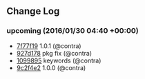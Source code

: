 ## Change Log

### upcoming (2016/01/30 04:40 +00:00)
- [7f77f19](https://github.com/contra/thinky-export-schema/commit/7f77f19cb7a9b14a29685de4cbfa0e792f05670a) 1.0.1 (@contra)
- [927d178](https://github.com/contra/thinky-export-schema/commit/927d17843e5b9bf74b545266eda166112c07745d) pkg fix (@contra)
- [1099895](https://github.com/contra/thinky-export-schema/commit/1099895324bf4a70bf06ee57d93e4406335e525d) keywords (@contra)
- [9c2f4e2](https://github.com/contra/thinky-export-schema/commit/9c2f4e2d94cc3174e04421484a80b139535e2d5e) 1.0.0 (@contra)